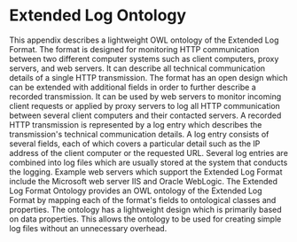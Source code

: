 # Extended Log Ontology

This appendix describes a lightweight OWL ontology of the Extended Log Format. The format is designed for monitoring HTTP communication between two different computer systems such as client computers, proxy servers, and web servers. It can describe all technical communication details of a single HTTP transmission. The format has an open design which can be extended with additional fields in order to further describe a recorded transmission. It can be used by web servers to monitor incoming client requests or applied by proxy servers to log all HTTP communication between several client computers and their contacted servers. A recorded HTTP transmission is represented by a log entry which describes the transmission's technical communication details. A log entry consists of several fields, each of which covers a particular detail such as the IP address of the client computer or the requested URL. Several log entries are combined into log files which are usually stored at the system that conducts the logging. Example web servers which support the Extended Log Format include the Microsoft web server IIS and Oracle WebLogic. The Extended Log Format Ontology provides an OWL ontology of the Extended Log Format by mapping each of the format's fields to ontological classes and properties. The ontology has a lightweight design which is primarily based on data properties. This allows the ontology to be used for creating simple log files without an unnecessary overhead.
